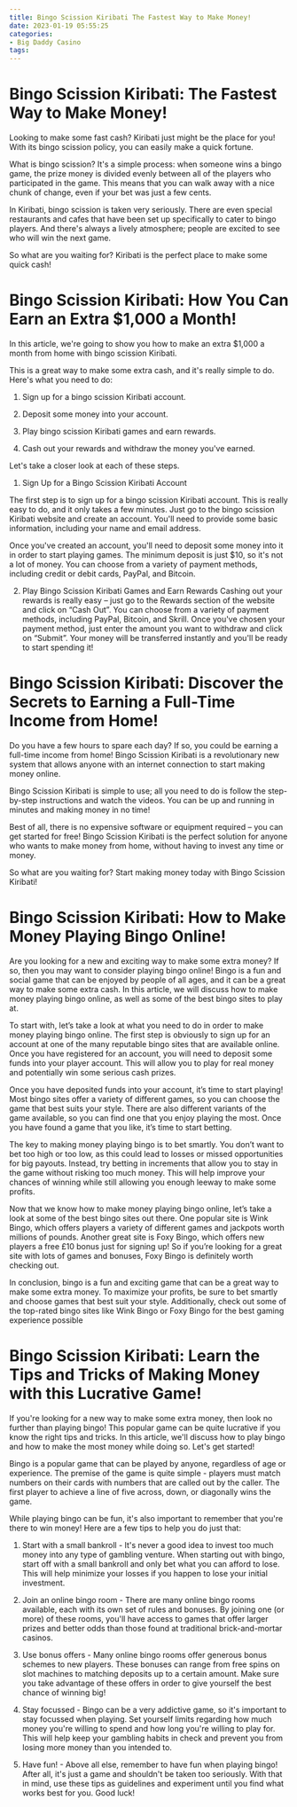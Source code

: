 ```yaml
---
title: Bingo Scission Kiribati The Fastest Way to Make Money!
date: 2023-01-19 05:55:25
categories:
- Big Daddy Casino
tags:
---
```



#  Bingo Scission Kiribati: The Fastest Way to Make Money!

Looking to make some fast cash? Kiribati just might be the place for you! With its bingo scission policy, you can easily make a quick fortune.

What is bingo scission? It's a simple process: when someone wins a bingo game, the prize money is divided evenly between all of the players who participated in the game. This means that you can walk away with a nice chunk of change, even if your bet was just a few cents.

In Kiribati, bingo scission is taken very seriously. There are even special restaurants and cafes that have been set up specifically to cater to bingo players. And there's always a lively atmosphere; people are excited to see who will win the next game.

So what are you waiting for? Kiribati is the perfect place to make some quick cash!

#  Bingo Scission Kiribati: How You Can Earn an Extra $1,000 a Month!

In this article, we're going to show you how to make an extra $1,000 a month from home with bingo scission Kiribati.

This is a great way to make some extra cash, and it's really simple to do. Here's what you need to do:

1. Sign up for a bingo scission Kiribati account.

2. Deposit some money into your account.

3. Play bingo scission Kiribati games and earn rewards.

4. Cash out your rewards and withdraw the money you've earned.

Let's take a closer look at each of these steps.

1. Sign Up for a Bingo Scission Kiribati Account

The first step is to sign up for a bingo scission Kiribati account. This is really easy to do, and it only takes a few minutes. Just go to the bingo scission Kiribati website and create an account. You'll need to provide some basic information, including your name and email address.

Once you've created an account, you'll need to deposit some money into it in order to start playing games. The minimum deposit is just $10, so it's not a lot of money. You can choose from a variety of payment methods, including credit or debit cards, PayPal, and Bitcoin.

2. Play Bingo Scission Kiribati Games and Earn Rewards
Cashing out your rewards is really easy – just go to the Rewards section of the website and click on “Cash Out”. You can choose from a variety of payment methods, including PayPal, Bitcoin, and Skrill. Once you've chosen your payment method, just enter the amount you want to withdraw and click on “Submit”. Your money will be transferred instantly and you'll be ready to start spending it!

#  Bingo Scission Kiribati: Discover the Secrets to Earning a Full-Time Income from Home! 

Do you have a few hours to spare each day? If so, you could be earning a full-time income from home! Bingo Scission Kiribati is a revolutionary new system that allows anyone with an internet connection to start making money online.

Bingo Scission Kiribati is simple to use; all you need to do is follow the step-by-step instructions and watch the videos. You can be up and running in minutes and making money in no time!

Best of all, there is no expensive software or equipment required – you can get started for free! Bingo Scission Kiribati is the perfect solution for anyone who wants to make money from home, without having to invest any time or money.

So what are you waiting for? Start making money today with Bingo Scission Kiribati!

#  Bingo Scission Kiribati: How to Make Money Playing Bingo Online!

Are you looking for a new and exciting way to make some extra money? If so, then you may want to consider playing bingo online! Bingo is a fun and social game that can be enjoyed by people of all ages, and it can be a great way to make some extra cash. In this article, we will discuss how to make money playing bingo online, as well as some of the best bingo sites to play at.

To start with, let’s take a look at what you need to do in order to make money playing bingo online. The first step is obviously to sign up for an account at one of the many reputable bingo sites that are available online. Once you have registered for an account, you will need to deposit some funds into your player account. This will allow you to play for real money and potentially win some serious cash prizes.

Once you have deposited funds into your account, it’s time to start playing! Most bingo sites offer a variety of different games, so you can choose the game that best suits your style. There are also different variants of the game available, so you can find one that you enjoy playing the most. Once you have found a game that you like, it’s time to start betting.

The key to making money playing bingo is to bet smartly. You don’t want to bet too high or too low, as this could lead to losses or missed opportunities for big payouts. Instead, try betting in increments that allow you to stay in the game without risking too much money. This will help improve your chances of winning while still allowing you enough leeway to make some profits.

Now that we know how to make money playing bingo online, let’s take a look at some of the best bingo sites out there. One popular site is Wink Bingo, which offers players a variety of different games and jackpots worth millions of pounds. Another great site is Foxy Bingo, which offers new players a free £10 bonus just for signing up! So if you’re looking for a great site with lots of games and bonuses, Foxy Bingo is definitely worth checking out.

In conclusion, bingo is a fun and exciting game that can be a great way to make some extra money. To maximize your profits, be sure to bet smartly and choose games that best suit your style. Additionally, check out some of the top-rated bingo sites like Wink Bingo or Foxy Bingo for the best gaming experience possible

#  Bingo Scission Kiribati: Learn the Tips and Tricks of Making Money with this Lucrative Game!

If you're looking for a new way to make some extra money, then look no further than playing bingo! This popular game can be quite lucrative if you know the right tips and tricks. In this article, we'll discuss how to play bingo and how to make the most money while doing so. Let's get started!

Bingo is a popular game that can be played by anyone, regardless of age or experience. The premise of the game is quite simple - players must match numbers on their cards with numbers that are called out by the caller. The first player to achieve a line of five across, down, or diagonally wins the game.

While playing bingo can be fun, it's also important to remember that you're there to win money! Here are a few tips to help you do just that:

1) Start with a small bankroll - It's never a good idea to invest too much money into any type of gambling venture. When starting out with bingo, start off with a small bankroll and only bet what you can afford to lose. This will help minimize your losses if you happen to lose your initial investment.

2) Join an online bingo room - There are many online bingo rooms available, each with its own set of rules and bonuses. By joining one (or more) of these rooms, you'll have access to games that offer larger prizes and better odds than those found at traditional brick-and-mortar casinos.

3) Use bonus offers - Many online bingo rooms offer generous bonus schemes to new players. These bonuses can range from free spins on slot machines to matching deposits up to a certain amount. Make sure you take advantage of these offers in order to give yourself the best chance of winning big!

4) Stay focussed - Bingo can be a very addictive game, so it's important to stay focussed when playing. Set yourself limits regarding how much money you're willing to spend and how long you're willing to play for. This will help keep your gambling habits in check and prevent you from losing more money than you intended to.

5) Have fun! - Above all else, remember to have fun when playing bingo! After all, it's just a game and shouldn't be taken too seriously. With that in mind, use these tips as guidelines and experiment until you find what works best for you. Good luck!